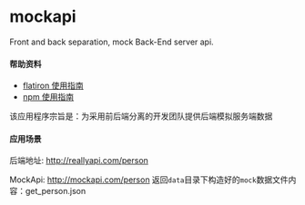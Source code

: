 # mockapi
Front and back separation, mock Back-End server api.

#### 帮助资料

+ [flatiron 使用指南](https://www.npmjs.com/package/flatiron)
+ [npm 使用指南](https://docs.npmjs.com/)


该应用程序宗旨是：为采用前后端分离的开发团队提供后端模拟服务端数据

#### 应用场景

后端地址: http://reallyapi.com/person

MockApi: http://mockapi.com/person
返回`data`目录下构造好的`mock`数据文件内容：get_person.json